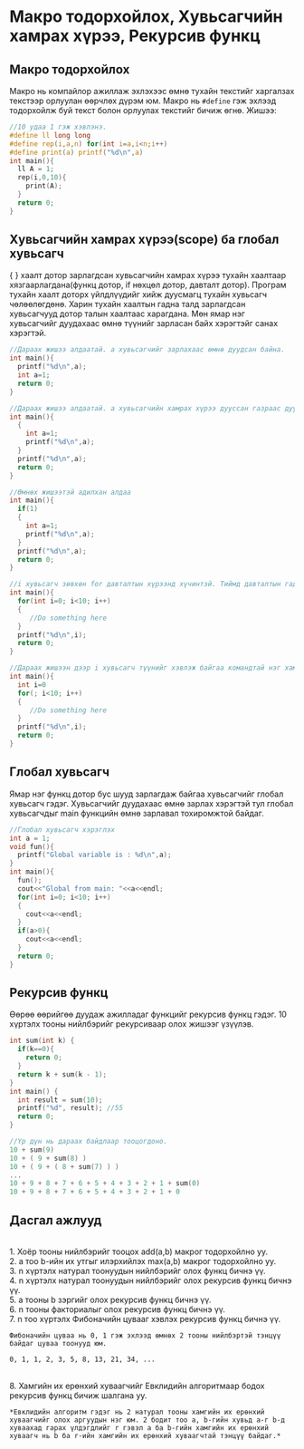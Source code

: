# Mакро тодорхойлох, Хувьсагчийн хамрах хүрээ, Рекурсив функц

## Mакро тодорхойлох
Mакро нь компайлор ажиллаж эхлэхээс өмнө тухайн текстийг харгалзах текстээр орлуулан өөрчлөх дүрэм юм. Макро нь `#define` гэж эхлээд тодорхойлж буй текст болон орлуулах текстийг бичиж өгнө. Жишээ: 

```c
//10 удаа 1 гэж хэвлэнэ.
#define ll long long
#define rep(i,a,n) for(int i=a,i<n;i++)
#define print(a) printf("%d\n",a)
int main(){
  ll A = 1;
  rep(i,0,10){
    print(A);
  }
  return 0;
}
```

## Хувьсагчийн хамрах хүрээ(scope) ба глобал хувьсагч
{ } хаалт дотор зарлагдсан хувьсагчийн хамрах хүрээ тухайн хаалтаар хязгаарлагдана(функц дотор, if нөхцөл дотор, давталт дотор). Програм тухайн хаалт доторх үйлдлүүдийг хийж дуусмагц тухайн хувьсагч чөлөөлөгдөнө. Харин тухайн хаалтын гадна талд зарлагдсан хувьсагчууд дотор талын хаалтаас харагдана. Мөн ямар нэг хувьсагчийг дуудахаас өмнө түүнийг зарласан байх хэрэгтэйг санах хэрэгтэй.
```C
//Дараах жишээ алдаатай. a хувьсагчийг зарлахаас өмнө дуудсан байна.
int main(){
  printf("%d\n",a);
  int a=1; 
  return 0;
}
```
```C
//Дараах жишээ алдаатай. a хувьсагчийн хамрах хүрээ дууссан газраас дуудсан байна. Ийм хувьсагч байхгүй гэж алдаа заана.
int main(){
  {
    int a=1;
    printf("%d\n",a); 
  }
  printf("%d\n",a);
  return 0;
}
```

```C
//Өмнөх жишээтэй адилхан алдаа
int main(){
  if(1)
  {
    int a=1;
    printf("%d\n",a); 
  }
  printf("%d\n",a);
  return 0;
}
```

```C
//i хувьсагч зөвхөн for давталтын хүрээнд хүчинтэй. Тиймд давталтын гадна харагдахгүй.  
int main(){
  for(int i=0; i<10; i++)
  {
     //Do something here
  }
  printf("%d\n",i);
  return 0;
}
```

```C
//Дараах жишээн дээр i хувьсагч түүнийг хэвлэж байгаа командтай нэг хамрах хүрээнд байгаа тул ажиллана.  
int main(){
  int i=0
  for(; i<10; i++)
  {
     //Do something here
  }
  printf("%d\n",i);
  return 0;
}
```
## Глобал хувьсагч
Ямар нэг функц дотор бус шууд зарлагдаж байгаа хувьсагчийг глобал хувьсагч гэдэг. Хувьсагчийг дуудахаас өмнө зарлах хэрэгтэй тул глобал хувьсагчдыг main функцийн өмнө зарлавал тохиромжтой байдаг.  

```C
//Глобал хувьсагч хэрэглэх
int a = 1;
void fun(){
  printf("Global variable is : %d\n",a);
}
int main(){ 
  fun();
  cout<<"Global from main: "<<a<<endl;
  for(int i=0; i<10; i++)
  {
    cout<<a<<endl;
  }
  if(a>0){
    cout<<a<<endl;
  }
  return 0;
}
```

## Рекурсив функц
Өөрөө өөрийгөө дуудаж ажилладаг функцийг рекурсив функц гэдэг. 10 хүртэлх тооны нийлбэрийг рекурсиваар олох жишээг үзүүлэв.
```c
int sum(int k) {
  if(k==0){
    return 0;
  } 
  return k + sum(k - 1);
}
int main() {
  int result = sum(10);
  printf("%d", result); //55
  return 0;
}
```
```c
//Үр дүн нь дараах байдлаар тооцогдоно.
10 + sum(9)
10 + ( 9 + sum(8) )
10 + ( 9 + ( 8 + sum(7) ) )
...
10 + 9 + 8 + 7 + 6 + 5 + 4 + 3 + 2 + 1 + sum(0)
10 + 9 + 8 + 7 + 6 + 5 + 4 + 3 + 2 + 1 + 0
```

## Дасгал ажлууд ##

<br>1. Хоёр тооны нийлбэрийг тооцох add(a,b) макрог тодорхойлно уу.
<br>2. a тоо b-ийн их утгыг илэрхийлэх max(a,b) макрог тодорхойлно уу.
<br>3. n хүртэлх натурал тоонуудын нийлбэрийг олох функц бичнэ үү.
<br>4. n хүртэлх натурал тоонуудын нийлбэрийг олох рекурсив функц бичнэ үү.
<br>5. a тооны b зэргийг олох рекурсив функц бичнэ үү.
<br>6. n тооны факториалыг олох рекурсив функц бичнэ үү.
<br>7. n тоо хүртэлх Фибоначийн цувааг хэвлэх рекурсив функц бичнэ үү.

```
Фибоначийн цуваа нь 0, 1 гэж эхлээд өмнөх 2 тооны нийлбэртэй тэнцүү 
байдаг цуваа тоонууд юм. 

0, 1, 1, 2, 3, 5, 8, 13, 21, 34, ...

```

<br>8. Хамгийн их ерөнхий хуваагчийг Евклидийн алгоритмаар бодох рекурсив функц бичиж шалгана уу. 

```
*Евклидийн алгоритм гэдэг нь 2 натурал тооны хамгийн их ерөнхий хуваагчийг олох аргуудын нэг юм. 2 бодит тоо a, b-гийн хувьд a-г b-д хуваахад гарах үлдэгдлийг r гэвэл a ба b-гийн хамгийн их ерөнхий хуваагч нь b ба r-ийн хамгийн их ерөнхий хуваагчтай тэнцүү байдаг.*
```


